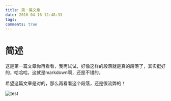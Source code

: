 ```yaml
---
title: 第一篇文章
date: 2016-04-16 12:48:33
tags:
comments: true
---
```

# 简述

这是第一篇文章你再看看，我再试试，好像这样的段落就是真的段落了，其实挺好的，哈哈哈，这就是markdown啊，还是不错的。

希望这篇文章是对的，那么再看看这个段落，还是很流弊的！

![test](/images/avatar.jpg)
